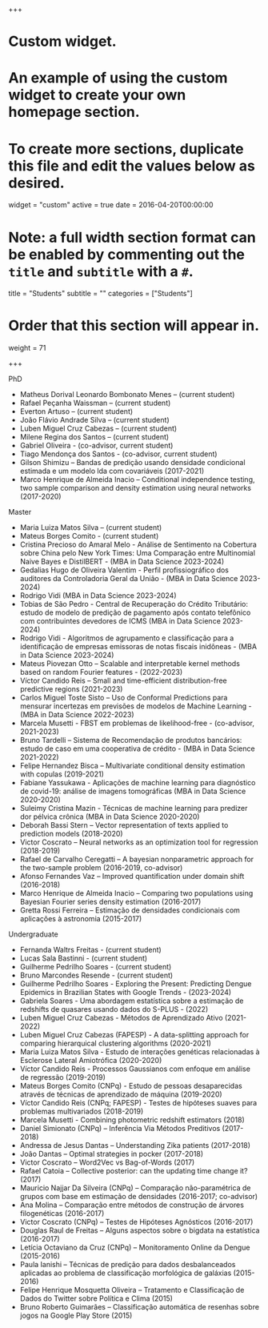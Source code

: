 +++
# Custom widget.
# An example of using the custom widget to create your own homepage section.
# To create more sections, duplicate this file and edit the values below as desired.
widget = "custom"
active = true
date = 2016-04-20T00:00:00

# Note: a full width section format can be enabled by commenting out the `title` and `subtitle` with a `#`.
title = "Students"
subtitle = ""
categories = ["Students"]

# Order that this section will appear in.
weight = 71

+++

PhD

- Matheus Dorival Leonardo Bombonato Menes  – (current student)
- Rafael Peçanha Waissman  – (current student)
- Everton Artuso  – (current student)
- João Flávio Andrade Silva – (current student)
- Luben Miguel Cruz Cabezas – (current student)
- Milene Regina dos Santos – (current student)
- Gabriel Oliveira - (co-advisor, current student)
- Tiago Mendonça dos Santos - (co-advisor, current student)
- Gilson Shimizu – Bandas de predição usando densidade condicional estimada e um modelo lda com covariáveis (2017-2021)
- Marco Henrique de Almeida Inacio – Conditional independence testing, two sample comparison and density estimation using neural networks (2017-2020)

Master

- Maria Luiza Matos Silva  – (current student)
- Mateus Borges Comito -  (current student)
- Cristina Precioso do Amaral Melo - Análise de Sentimento na Cobertura sobre China pelo New York Times: Uma Comparação entre Multinomial Naive Bayes e DistilBERT - (MBA in Data Science 2023-2024)
- Gedalias Hugo de Oliveira Valentim - Perfil profissiográfico dos auditores da Controladoria Geral da União - (MBA in Data Science 2023-2024)
- Rodrigo Vidi (MBA in Data Science 2023-2024)
- Tobias de São Pedro - Central de Recuperação do Crédito Tributário: estudo de modelo de predição de pagamento após contato telefônico com contribuintes devedores de ICMS  (MBA in Data Science 2023-2024)
- Rodrigo Vidi - Algoritmos de agrupamento e classificação para a identificação de empresas emissoras de notas fiscais inidôneas - (MBA in Data Science 2023-2024)
- Mateus Piovezan Otto – Scalable and interpretable kernel methods based on random Fourier features - (2022-2023)
- Víctor Candido Reis – Small and time-efficient distribution-free predictive regions (2021-2023)
- Carlos Miguel Toste Sisto   – Uso de Conformal Predictions para mensurar incertezas em
 previsões de modelos de Machine Learning - (MBA in Data Science 2022-2023)
- Marcela Musetti - FBST em problemas de likelihood-free - (co-advisor, 2021-2023)
- Bruno Tardelli – Sistema de Recomendação de produtos bancários: estudo de caso em uma cooperativa de crédito - (MBA in Data Science 2021-2022)
- Felipe Hernandez Bisca – Multivariate conditional density estimation with copulas (2019-2021)
- Fabiane Yassukawa - Aplicações de machine learning para diagnóstico de covid-19: análise de imagens tomográficas (MBA in Data Science 2020-2020)
- Suleimy Cristina Mazin - Técnicas de machine learning para predizer dor pélvica crônica (MBA in Data Science 2020-2020)
- Deborah Bassi Stern – Vector representation of texts applied to prediction models (2018-2020)
- Victor Coscrato – Neural networks as an optimization tool for regression (2018-2019)
- Rafael de Carvalho Ceregatti – A bayesian nonparametric approach for the two-sample problem (2016-2019, co-advisor)
- Afonso Fernandes Vaz – Improved quantification under domain shift (2016-2018)
- Marco Henrique de Almeida Inacio – Comparing two populations using Bayesian Fourier series density estimation (2016-2017)
- Gretta Rossi Ferreira – Estimação de densidades condicionais com aplicações à astronomia (2015-2017)
 

Undergraduate

- Fernanda Waltrs Freitas - (current student)
- Lucas Sala Bastinni - (current student)
- Guilherme Pedrilho Soares - (current student)
- Bruno Marcondes Resende - (current student)
- Guilherme Pedrilho Soares -  Exploring the Present: Predicting Dengue Epidemics in Brazilian States with Google Trends - (2023-2024)
- Gabriela Soares - Uma abordagem estatística sobre a estimação de redshifts de quasares usando dados do S-PLUS - (2022)
- Luben Miguel Cruz Cabezas  - Métodos de Aprendizado Ativo (2021-2022)
- Luben Miguel Cruz Cabezas (FAPESP) - A data-splitting approach for comparing hierarquical clustering algorithms (2020-2021)
- Maria Luiza Matos Silva - Estudo de interações genéticas relacionadas à Esclerose Lateral Amiotrófica (2020-2020)
- Víctor Candido Reis - Processos Gaussianos com enfoque em análise de regressão (2019-2019)
- Mateus Borges Comito (CNPq) - Estudo de pessoas desaparecidas através de técnicas de aprendizado de máquina (2019-2020)
- Víctor Candido Reis (CNPq; FAPESP) - Testes de hipóteses suaves para problemas multivariados (2018-2019)
- Marcela Musetti - Combining photometric redshift estimators  (2018)
- Daniel Simionato (CNPq) – Inferência Via Métodos Preditivos (2017-2018)
- Andressa de Jesus Dantas – Understanding Zika patients (2017-2018)
- João Dantas – Optimal strategies in pocker (2017-2018)
- Victor Coscrato  – Word2Vec vs Bag-of-Words  (2017)
- Rafael Catoia – Collective posterior: can the updating time change it? (2017)
- Mauricio Najjar Da Silveira (CNPq) – Comparação não-paramétrica de grupos com base em estimação de densidades (2016-2017; co-advisor)
- Ana Molina – Comparação entre métodos de construção de árvores filogenéticas (2016-2017)
- Victor Coscrato (CNPq) – Testes de Hipóteses Agnósticos  (2016-2017)
- Douglas Raul de Freitas – Alguns aspectos sobre o bigdata na estatística (2016-2017)
- Letícia Octaviano da Cruz (CNPq) – Monitoramento Online da Dengue (2015-2016)
- Paula Ianishi – Técnicas de predição para dados desbalanceados aplicadas ao problema de classificação morfológica de galáxias (2015-2016)
- Felipe Henrique Mosquetta Oliveira – Tratamento e Classificação de Dados do Twitter sobre Política e Clima (2015)
- Bruno Roberto Guimarães – Classificação automática de resenhas sobre jogos na Google Play Store (2015)
